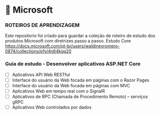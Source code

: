 # 📃 Microsoft

### ROTEIROS DE APRENDIZAGEM 
Este repositorio foi criado para guardar a coleção de roteiro de estudo dos produtos Microsoft com diretrizes passo a passo. 
Estudo Core https://docs.microsoft.com/pt-br/users/waldineyromero-0874/collections/p1yi4n64kgq20 

### Guia de estudo - Desenvolver aplicativos ASP.NET Core
- [ ] Aplicativos API Web RESTful 
- [ ] Interface do usuário da Web focada em páginas com o Razor Pages
- [ ] Interface do usuário da Web focada em páginas com MVC
- [ ] Aplicativos Web em tempo real com o SignalR
- [ ] Aplicativos de RPC (Chamada de Procedimento Remoto) – serviços gRPC
- [ ] Aplicativos Web controlados por dados
